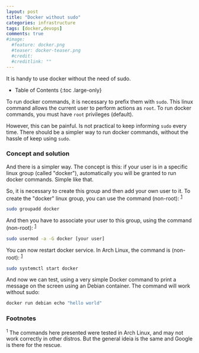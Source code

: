 ```yaml
---
layout: post
title: "Docker without sudo"
categories: infrastructure
tags: [docker,devops]
comments: true
#image:
  #feature: docker.png
  #teaser: docker-teaser.png
  #credit:
  #creditlink: ""
---
```

It is handy to use docker without the need of sudo.

- Table of Contents
{:toc .large-only}

To run docker commands, it is necessary to prefix them with `sudo`. This linux command allows the current user to perform actions as `root`. To run docker commands, you must have `root` privileges (default).

However, this can be painful. Is not practical to keep informing `sudo` every time. There should be a simpler way to run docker commands, without the hassle of keep using `sudo`.

### Concept and solution

And there is a simpler way. The concept is this: if your user is in a specific linux group (called "docker"), automatically you will be granted to run docker commands. Simple like that.

So, it is necessary to create this group and then add your own user to it. To create the "docker" linux group, you can use the command (non-root): <sup>[1](#s1)</sup>

```bash
sudo groupadd docker
```

And then you have to associate your user to this group, using the command (non-root): <sup>[1](#s1)</sup>

```bash
sudo usermod -a -G docker [your user]
```

You can now restart docker service. In Arch Linux, the command is (non-root): <sup>[1](#s1)</sup>

```bash
sudo systemctl start docker
```

And now we can test, using a very simple Docker command to print a message on the screen using an Debian container. The command will work without sudo:

```bash
docker run debian echo "hello world"
```

### Footnotes

<sup id="s1">1</sup> The commands here presented were tested in Arch Linux, and may not work correctly in other distros. But the general ideia is the same and Google is there for the rescue.
